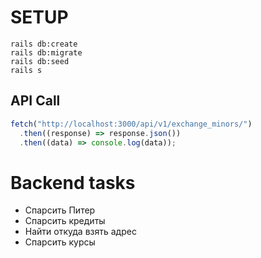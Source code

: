# SETUP

```
rails db:create
rails db:migrate
rails db:seed
rails s
```

## API Call

```javascript
fetch("http://localhost:3000/api/v1/exchange_minors/")
  .then((response) => response.json())
  .then((data) => console.log(data));
```

# Backend tasks

- Спарсить Питер
- Спарсить кредиты
- Найти откуда взять адрес
- Спарсить курсы
